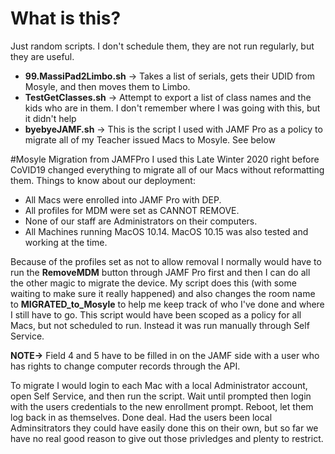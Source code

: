 # What is this?
Just random scripts.  I don't schedule them, they are not run regularly, but they are useful.
* **99.MassiPad2Limbo.sh** -> Takes a list of serials, gets their UDID from Mosyle, and then moves them to Limbo.
* **TestGetClasses.sh** -> Attempt to export a list of class names and the kids who are in them.  I don't remember where I was going with this, but it didn't help
* **byebyeJAMF.sh** -> This is the script I used with JAMF Pro as a policy to migrate all of my Teacher issued Macs to Mosyle.  See below

#Mosyle Migration from JAMFPro
I used this Late Winter 2020 right before CoVID19 changed everything to migrate all of our Macs without reformatting them.  Things to know about our deployment:
* All Macs were enrolled into JAMF Pro with DEP.
* All profiles for MDM were set as CANNOT REMOVE.  
* None of our staff are Administrators on their computers.  
* All Machines running MacOS 10.14.  MacOS 10.15 was also tested and working at the time.

Because of the profiles set as not to allow removal I normally would have to run the __RemoveMDM__ button through JAMF Pro first and then I can do all the other magic to migrate the device.  My script does this (with some waiting to make sure it really happened) and also changes the room name to **MIGRATED_to_Mosyle** to help me keep track of who I've done and where I still have to go.  This script would have been scoped as a policy for all Macs, but not scheduled to run.  Instead it was run manually through Self Service.

**NOTE->** Field 4 and 5 have to be filled in on the JAMF side with a user who has rights to change computer records through the API.

To migrate I would login to each Mac with a local Administrator account, open Self Service, and then run the script.  Wait until prompted then login with the users credentials to the new enrollment prompt.  Reboot, let them log back in as themselves.  Done deal.  Had the users been local Adminsitrators they could have easily done this on their own, but so far we have no real good reason to give out those privledges and plenty to restrict.  






